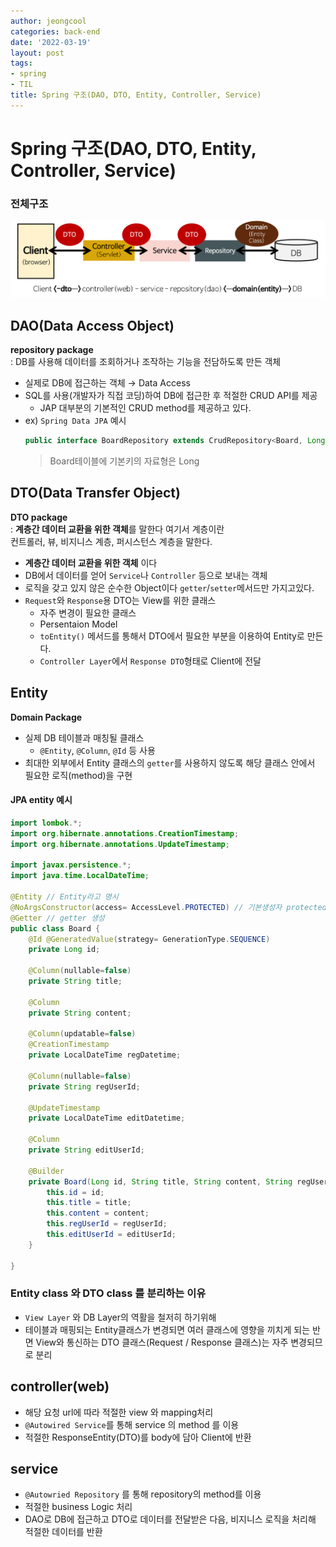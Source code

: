 ```yaml
---
author: jeongcool
categories: back-end
date: '2022-03-19'
layout: post
tags:
- spring
- TIL
title: Spring 구조(DAO, DTO, Entity, Controller, Service)
---
```


# Spring 구조(DAO, DTO, Entity, Controller, Service)
### 전체구조 
<img wdith="450px" src="/assets/images/posts/back-end/spring-package-flow.png">

## DAO(Data Access Object)
**repository package**  
: DB를 사용해 데이터를 조회하거나 조작하는 기능을 전담하도록 만든 객체  
- 실제로 DB에 접근하는 객체 &rarr; Data Access
- SQL를 사용(개발자가 직접 코딩)하여 DB에 접근한 후 적절한 CRUD API를 제공
    - JAP 대부분의 기본적인 CRUD method를 제공하고 있다.
- ex) `Spring Data JPA` 예시
    ```java
    public interface BoardRepository extends CrudRepository<Board, Long>{}
    ```
    >Board테이블에 기본키의 자료형은 Long
## DTO(Data Transfer Object)
**DTO package**  
: **계층간 데이터 교환을 위한 객체**를 말한다 여기서 계층이란  
컨트롤러, 뷰, 비지니스 계층, 퍼시스턴스 계층을 말한다.

- **계층간 데이터 교환을 위한 객체** 이다
- DB에서 데이터를 얻어 `Service`나 `Controller` 등으로 보내는 객체
- 로직을 갖고 있지 않은 순수한 Object이다 `getter`/`setter`메서드만 가지고있다.
- `Request`와 `Response`용 DTO는 View를 위한 클래스
    - 자주 변경이 필요한 클래스
    - Persentaion Model
    - `toEntity()` 메서드를 통해서 DTO에서 필요한 부분을 이용하여 Entity로 만든다.
    - `Controller Layer`에서 `Response DTO`형태로 Client에 전달

## Entity
**Domain Package**
- 실제 DB 테이블과 매칭될 클래스
    - `@Entity`, `@Column`, `@Id` 등 사용
- 최대한 외부에서 Entity 클래스의 `getter`를 사용하지 않도록 해당 클래스 안에서 필요한 로직(method)을 구현
#### JPA entity 예시
```java
import lombok.*;
import org.hibernate.annotations.CreationTimestamp;
import org.hibernate.annotations.UpdateTimestamp;

import javax.persistence.*;
import java.time.LocalDateTime;

@Entity // Entity라고 명시
@NoArgsConstructor(access= AccessLevel.PROTECTED) // 기본생성자 protected로 생성
@Getter // getter 생성
public class Board {
    @Id @GeneratedValue(strategy= GenerationType.SEQUENCE)
    private Long id;

    @Column(nullable=false)
    private String title;

    @Column
    private String content;

    @Column(updatable=false)
    @CreationTimestamp
    private LocalDateTime regDatetime;

    @Column(nullable=false)
    private String regUserId;

    @UpdateTimestamp
    private LocalDateTime editDatetime;

    @Column
    private String editUserId;

    @Builder
    private Board(Long id, String title, String content, String regUserId, String editUserId) {
        this.id = id;
        this.title = title;
        this.content = content;
        this.regUserId = regUserId;
        this.editUserId = editUserId;
    }

}
```
### Entity class 와 DTO class 를 분리하는 이유
- `View Layer` 와 DB Layer의 역활을 철저히 하기위해
- 테이블과 매핑되는 Entity클래스가 변경되면 여러 클래스에 영향을 끼치게 되는 반면 View와 통신하는 DTO 클래스(Request / Response 클래스)는 자주 변경되므로 분리
## controller(web)
- 해당 요청 url에 따라 적절한 view 와 mapping처리
- `@Autowired Service`를 통해 service 의 method 를 이용
- 적절한 ResponseEntity(DTO)를 body에 담아 Client에 반환

## service
- `@Autowried Repository` 를 통해 repository의 method를 이용
- 적절한 business Logic 처리 
- DAO로 DB에 접근하고 DTO로 데이터를 전달받은 다음, 비지니스 로직을 처리해 적절한 데이터를 반환